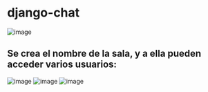 # django-chat
![image](https://github.com/jonma0107/django-chat/assets/53632260/247a6f16-74b2-4ce3-ab44-bc1eae6d227f)
## Se crea el nombre de la sala, y a ella pueden acceder varios usuarios:
![image](https://github.com/jonma0107/django-chat/assets/53632260/23881e72-ba08-4b47-9f32-9076f60a50ac)
![image](https://github.com/jonma0107/django-chat/assets/53632260/32f21121-7785-490c-ab40-aba66315d467)
![image](https://github.com/jonma0107/django-chat/assets/53632260/3968890d-e32c-49a0-9191-9c4912fc711d)




